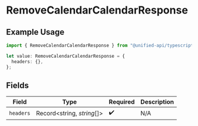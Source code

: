 # RemoveCalendarCalendarResponse

## Example Usage

```typescript
import { RemoveCalendarCalendarResponse } from "@unified-api/typescript-sdk/sdk/models/operations";

let value: RemoveCalendarCalendarResponse = {
  headers: {},
};
```

## Fields

| Field                      | Type                       | Required                   | Description                |
| -------------------------- | -------------------------- | -------------------------- | -------------------------- |
| `headers`                  | Record<string, *string*[]> | :heavy_check_mark:         | N/A                        |